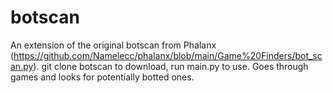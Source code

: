 # botscan

An extension of the original botscan from Phalanx (https://github.com/Namelecc/phalanx/blob/main/Game%20Finders/bot_scan.py). git clone botscan to download, run main.py to use. Goes through games and looks for potentially botted ones. 
